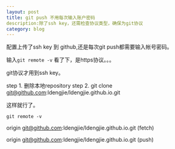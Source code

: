 ```yaml
---
layout: post
title: git push 不用每次输入账户密码
description:除了ssh key，还需检查协议类型，确保为git协议 
category: blog 
---
```


配置上传了ssh key 到 github,还是每次git push都需要输入帐号密码。

输入`git remote -v` 看了下，是https协议。。。

git协议才用到ssh key。

step 1. 删除本地repository
step 2. git clone git@github.com:ldengjie/ldengjie.github.io.git

这样就行了。

`git remote -v`

origin  git@github.com:ldengjie/ldengjie.github.io.git (fetch)

origin  git@github.com:ldengjie/ldengjie.github.io.git (push)
